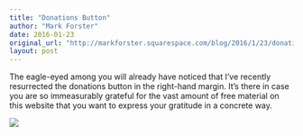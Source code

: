 ```yaml
---
title: "Donations Button"
author: "Mark Forster"
date: 2016-01-23
original_url: "http://markforster.squarespace.com/blog/2016/1/23/donations-button.html"
layout: post
---
```


The eagle-eyed among you will already have noticed that I’ve recently resurrected the donations button in the right-hand margin. It’s there in case you are so immeasurably grateful for the vast amount of free material on this website that you want to express your gratitude in a concrete way.

![](https://www.paypal.com/en_GB/i/scr/pixel.gif)
